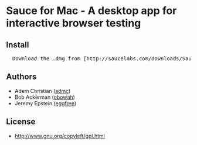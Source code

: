 # Sauce for Mac - A desktop app for interactive browser testing 


## Install

<pre>
  Download the .dmg from [http://saucelabs.com/downloads/Sauce-for-Mac.dmg](http://saucelabs.com/downloads/Sauce-for-Mac.dmg)
</pre>

## Authors

  - Adam Christian ([admc](http://github.com/admc))
  - Bob Ackerman ([obowah](https://github.com/obowah))
  - Jeremy Epstein ([eggfree](https://github.com/eggfree))
  
## License

  * http://www.gnu.org/copyleft/gpl.html
